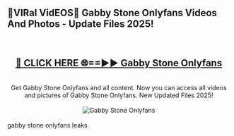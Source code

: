<h2>🔴VIRal VidEOS🔴 Gabby Stone Onlyfans Videos And Photos - Update Files 2025!</h2>
<br>
<div align="center">
<h2><a href="https://virallinks.top/odZfE0" rel="nofollow">🔴 CLICK HERE 🌐==►► Gabby Stone Onlyfans</a></h2>
<br>
Get Gabby Stone Onlyfans and all content. Now you can access all videos and pictures of Gabby Stone Onlyfans. New Updated Files 2025!
<br>
<br>
<a href="https://virallinks.top/odZfE0" rel="nofollow" data-target="animated-image.originalLink"><img src="https://i.imgur.com/dJHk4Zq.gif)" alt="Gabby Stone Onlyfans" style="max-width: 100%; display: inline-block;" data-target="animated-image.originalImage"></a>
</div>
<br>
gabby stone onlyfans leaks